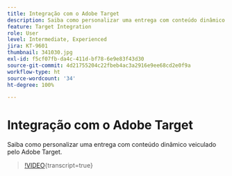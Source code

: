 ```yaml
---
title: Integração com o Adobe Target
description: Saiba como personalizar uma entrega com conteúdo dinâmico veiculado pelo Adobe Target.
feature: Target Integration
role: User
level: Intermediate, Experienced
jira: KT-9601
thumbnail: 341030.jpg
exl-id: f5cf07fb-da4c-411d-bf78-6e9e83f43d30
source-git-commit: 4d21755204c22fbeb4ac3a2916e9ee68cd2e0f9a
workflow-type: ht
source-wordcount: '34'
ht-degree: 100%

---
```


# Integração com o Adobe Target

Saiba como personalizar uma entrega com conteúdo dinâmico veiculado pelo Adobe Target.

>[!VIDEO](https://video.tv.adobe.com/v/3453262?quality=12&learn=on&captions=por_br){transcript=true}
